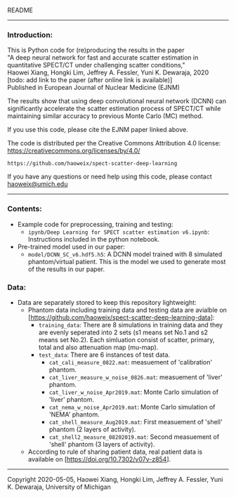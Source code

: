 README

-------------------------------------------------------------------------------
### Introduction:

This is Python code for (re)producing the results in the paper  
"A deep neural network for fast and accurate scatter estimation in quantitative SPECT/CT under challenging scatter conditions,"  
Haowei Xiang, Hongki Lim, Jeffrey A. Fessler, Yuni K. Dewaraja, 2020  
[todo: add link to the paper (after online link is available)]  
Published in
European Journal of Nuclear Medicine (EJNM)

The results show that using deep convolutional neural network (DCNN) can significantly accelerate the scatter estimation process of SPECT/CT while maintaining similar accuracy to previous Monte Carlo (MC) method.



If you use this code, please cite the EJNM paper linked above.

The code is distributed per the Creative Commons Attribution 4.0 license:
https://creativecommons.org/licenses/by/4.0/

```https://github.com/haoweix/spect-scatter-deep-learning```

If you have any questions or need help using this code, please contact haoweix@umich.edu

-------------------------------------------------------------------------------
### Contents:

* Example code for preprocessing, training and testing:
   * ```ipynb/Deep Learning for SPECT scatter estimation v6.ipynb```: Instructions included in the python notebook.
* Pre-trained model used in our paper:  
   * ```model/DCNN_SC_v6.hdf5.h5```: A DCNN model trained with 8 simulated phantom/virtual patient. This is the model we used to generate most of the results in our paper.



### Data:

* Data are separately stored to keep this repository lightweight:
  * Phantom data including training data and testing data are avialble on [https://github.com/haoweix/spect-scatter-deep-learning-data]:
    - ```training_data```: There are 8 simulations in training data and they are evenly seperated into 2 sets (s1 means set No.1 and s2 means set No.2). Each simluation consist of scatter, primary, total and also attenuation map (mu-map). 
    - ```test_data```: There are 6 instances of test data. 
      - ```cat_cali_measure_0822.mat```: measuement of 'calibration' phantom.
      - ```cat_liver_measure_w_noise_0826.mat```: measuement of 'liver' phantom.
      - ```cat_liver_w_noise_Apr2019.mat```: Monte Carlo simulation of 'liver' phantom.
      - ```cat_nema_w_noise_Apr2019.mat```: Monte Carlo simulation of 'NEMA' phantom.
      - ```cat_shell_measure_Aug2019.mat```: First measuement of 'shell' phantom (2 layers of activity).
      - ```cat_shell2_measure_08202019.mat```: Second measuement of 'shell' phantom (3 layers of activity).
  * According to rule of sharing patient data, real patient data is available on [<https://doi.org/10.7302/v07v-z854>].





-------------------------------------------------------------------------------
Copyright 2020-05-05, Haowei Xiang, Hongki Lim, Jeffrey A. Fessler, Yuni K. Dewaraja, University of Michigan